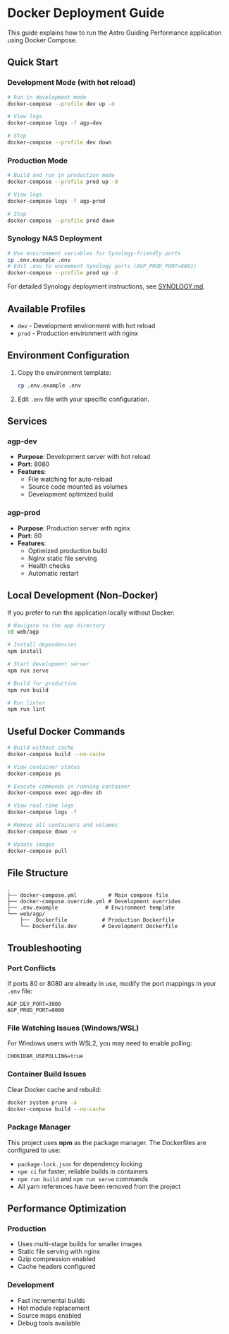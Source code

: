 # Docker Deployment Guide

This guide explains how to run the Astro Guiding Performance application using Docker Compose.

## Quick Start

### Development Mode (with hot reload)
```bash
# Run in development mode
docker-compose --profile dev up -d

# View logs
docker-compose logs -f agp-dev

# Stop
docker-compose --profile dev down
```

### Production Mode
```bash
# Build and run in production mode
docker-compose --profile prod up -d

# View logs
docker-compose logs -f agp-prod

# Stop
docker-compose --profile prod down
```

### Synology NAS Deployment
```bash
# Use environment variables for Synology-friendly ports
cp .env.example .env
# Edit .env to uncomment Synology ports (AGP_PROD_PORT=8081)
docker-compose --profile prod up -d
```

For detailed Synology deployment instructions, see [SYNOLOGY.md](./SYNOLOGY.md).

## Available Profiles

- `dev` - Development environment with hot reload
- `prod` - Production environment with nginx

## Environment Configuration

1. Copy the environment template:
   ```bash
   cp .env.example .env
   ```

2. Edit `.env` file with your specific configuration.

## Services

### agp-dev
- **Purpose**: Development server with hot reload
- **Port**: 8080
- **Features**: 
  - File watching for auto-reload
  - Source code mounted as volumes
  - Development optimized build

### agp-prod
- **Purpose**: Production server with nginx
- **Port**: 80
- **Features**:
  - Optimized production build
  - Nginx static file serving
  - Health checks
  - Automatic restart



## Local Development (Non-Docker)

If you prefer to run the application locally without Docker:

```bash
# Navigate to the app directory
cd web/agp

# Install dependencies
npm install

# Start development server
npm run serve

# Build for production
npm run build

# Run linter
npm run lint
```

## Useful Docker Commands

```bash
# Build without cache
docker-compose build --no-cache

# View container status
docker-compose ps

# Execute commands in running container
docker-compose exec agp-dev sh

# View real-time logs
docker-compose logs -f

# Remove all containers and volumes
docker-compose down -v

# Update images
docker-compose pull
```

## File Structure

```
.
├── docker-compose.yml          # Main compose file
├── docker-compose.override.yml # Development overrides
├── .env.example               # Environment template
└── web/agp/
    ├── .Dockerfile           # Production Dockerfile
    └── Dockerfile.dev        # Development Dockerfile
```

## Troubleshooting

### Port Conflicts
If ports 80 or 8080 are already in use, modify the port mappings in your `.env` file:
```
AGP_DEV_PORT=3000
AGP_PROD_PORT=8080
```

### File Watching Issues (Windows/WSL)
For Windows users with WSL2, you may need to enable polling:
```
CHOKIDAR_USEPOLLING=true
```

### Container Build Issues
Clear Docker cache and rebuild:
```bash
docker system prune -a
docker-compose build --no-cache
```

### Package Manager
This project uses **npm** as the package manager. The Dockerfiles are configured to use:
- `package-lock.json` for dependency locking
- `npm ci` for faster, reliable builds in containers
- `npm run build` and `npm run serve` commands
- All yarn references have been removed from the project

## Performance Optimization

### Production
- Uses multi-stage builds for smaller images
- Static file serving with nginx
- Gzip compression enabled
- Cache headers configured

### Development
- Fast incremental builds
- Hot module replacement
- Source maps enabled
- Debug tools available